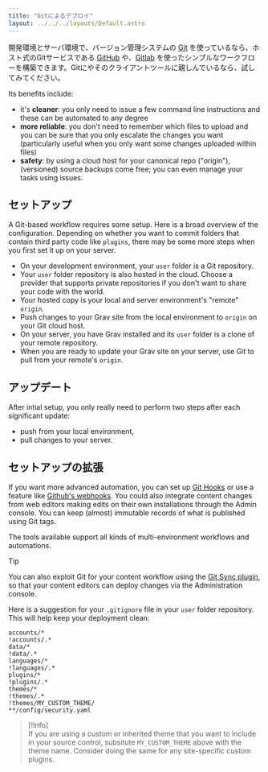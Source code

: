 ```yaml
---
title: "Gitによるデプロイ"
layout: ../../../layouts/Default.astro
---
```


開発環境とサーバ環境で、バージョン管理システムの [Git](https://git-scm.com/) を使っているなら、ホスト式のGitサービスである [GitHub](https://github.com) や、[Gitlab](https://about.gitlab.com/) を使ったシンプルなワークフローを構築できます。Gitにやそのクライアントツールに親しんでいるなら、試してみてください。

Its benefits include:
* it's **cleaner**: you only need to issue a few command line instructions and these can be automated to any degree
* **more reliable**: you don't need to remember which files to upload and you can be sure that you only escalate the changes you want (particularly useful when you only want some changes uploaded within files)
* **safety**: by using a cloud host for your canonical repo ("origin"), (versioned) source backups come free; you can even manage your tasks using issues.

<h2 id="setting-up">セットアップ</h2>

A Git-based workflow requires some setup. Here is a broad overview of the configuration. Depending on whether you want to commit folders that contain third party code like `plugins`, there may be some more steps when you first set it up on your server.

* On your development environment, your `user` folder is a Git repository.
* Your `user` folder repository is also hosted in the cloud. Choose a provider that supports private repositories if you don't want to share your code with the world.
* Your hosted copy is your local and server environment's "remote" `origin`.
* Push changes to your Grav site from the local environment to `origin` on your Git cloud host.
* On your server, you have Grav installed and its `user` folder is a clone of your remote repository.
* When you are ready to update your Grav site on your server, use Git to pull from your remote's `origin`.

<h2 id="updates">アップデート</h2>

After intial setup, you only really need to perform two steps after each significant update:
* push from your local environment,
* pull changes to your server.

<h2 id="extending-your-setup">セットアップの拡張</h2>

If you want more advanced automation, you can set up [Git Hooks](https://git-scm.com/book/en/v2/Customizing-Git-Git-Hooks) or use a feature like [Github's webhooks](https://docs.github.com/en/developers/webhooks-and-events/webhooks/about-webhooks). You could also integrate content changes from web editors making edits on their own installations through the Admin console. You can keep (almost) immutable records of what is published using Git tags.

The tools available support all kinds of multi-environment workflows and automations.

> [!Tip]  
> You can also exploit Git for your content workflow using the [Git Sync plugin](https://github.com/trilbymedia/grav-plugin-git-sync), so that your content editors can deploy changes via the Administration console.

Here is a suggestion for your `.gitignore` file in your `user` folder repository. This will help keep your deployment clean:

```git
accounts/*
!accounts/.*
data/*
!data/.*
languages/*
!languages/.*
plugins/*
!plugins/.*
themes/*
!themes/.*
!themes/MY_CUSTOM_THEME/
**/config/security.yaml
```

> [!Info]  
> If you are using a custom or inherited theme that you want to include in your source control, subsitute `MY_CUSTOM_THEME` above with the theme name. Consider doing the same for any site-specific custom plugins.

